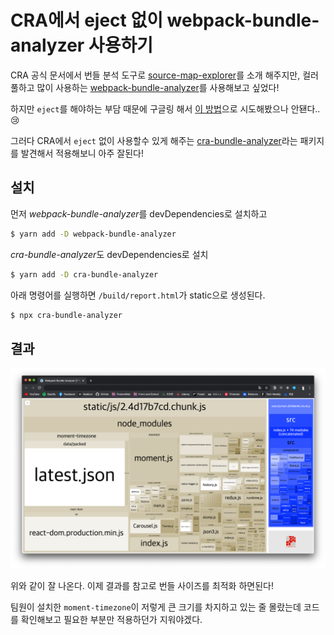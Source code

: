 # CRA에서 eject 없이 webpack-bundle-analyzer 사용하기

CRA 공식 문서에서 번들 분석 도구로 [source-map-explorer](https://create-react-app.dev/docs/analyzing-the-bundle-size)를 소개 해주지만, 컬러풀하고 많이 사용하는 [webpack-bundle-analyzer](https://github.com/webpack-contrib/webpack-bundle-analyzer)를 사용해보고 싶었다!

하지만 `eject`를 해야하는 부담 때문에 구글링 해서 [이 방법](https://github.com/facebook/create-react-app/issues/3518#issuecomment-454144586)으로 시도해봤으나 안됀다..😢

그러다 CRA에서 `eject` 없이 사용할수 있게 해주는 [cra-bundle-analyzer](https://github.com/svengau/cra-bundle-analyzer)라는 패키지를 발견해서 적용해보니 아주 잘된다!



## 설치

먼저 *webpack-bundle-analyzer*를 devDependencies로 설치하고

```sh
$ yarn add -D webpack-bundle-analyzer
```

*cra-bundle-analyzer*도 devDependencies로 설치

```sh
$ yarn add -D cra-bundle-analyzer
```

아래 명령어를 실행하면 `/build/report.html`가 static으로 생성된다.

```sh
$ npx cra-bundle-analyzer
```



## 결과

![webpack bundle analyzer result](./img/with-out-eject.png)

위와 같이 잘 나온다. 이제 결과를 참고로 번들 사이즈를 최적화 하면된다!

팀원이 설치한 `moment-timezone`이 저렇게 큰 크기를 차지하고 있는 줄 몰랐는데 코드를 확인해보고 필요한 부분만 적용하던가 지워야겠다.

